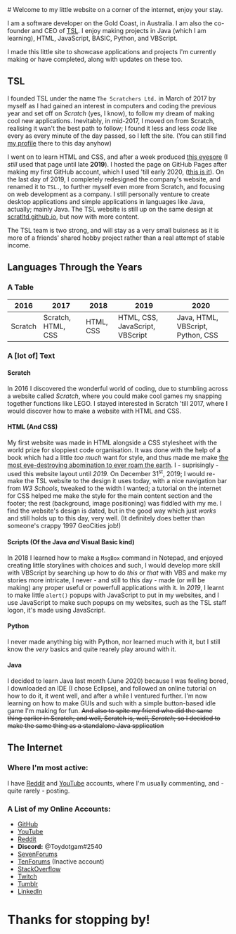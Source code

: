 <link rel="favicon" type="image/ico" href="/favicon.ico?" />
# Welcome to my little website on a corner of the internet, enjoy your stay.

I am a software developer on the Gold Coast, in Australia. I am also the co-founder and CEO of [TSL](https://scratltd.github.io/). I enjoy making projects in Java (which I am learning), HTML, JavaScript, BASIC, Python, and VBScript.

I made this little site to showcase applications and projects I'm currently making or have completed, along with updates on these too.



## TSL
I founded TSL under the name `The Scratchers Ltd.` in March of 2017 by myself as I had gained an interest in computers and coding the previous year and set off on _Scratch_ (yes, I know), to follow my dream of making cool new applications. Inevitably, in mid-2017, I moved on from Scratch, realising it wan't the best path to follow; I found it less and less _code_ like every as every minute of the day passed, so I left the site. (You can still find [my profile](https://scratch.mit.edu/users/Toydotgam/) there to this day anyhow)

I went on to learn HTML and CSS, and after a week produced [this eyesore](https://thescratchersltd.github.io/home.html) (I _still_ used that page until late **2019**). I hosted the page on GitHub Pages after making my first GitHub account, which I used 'till early 2020, ([this is it](https://github.com/Toydotgam/)). On the last day of 2019, I completely redesigned the company's website, and renamed it to `TSL.`, to further myself even more from Scratch, and focusing on web development as a company. I still personally venture to create desktop applications and simple applications in languages like Java, actually; mainly Java. The TSL website is still up on the same design at [scratltd.github.io](https://scratltd.github.io/), but now with more content.

The TSL team is two strong, and will stay as a very small buisness as it is more of a friends' shared hobby project rather than a real attempt of stable income.



## Languages Through the Years
### A Table
2016 | 2017 | 2018 | 2019 | 2020
---- | ---- | ---- | ---- | ----
Scratch | Scratch, HTML, CSS | HTML, CSS | HTML, CSS, JavaScript, VBScript | Java, HTML, VBScript, Python, CSS

### A \[lot of\] Text
#### Scratch
In 2016 I discovered the wonderful world of coding, due to stumbling across a website called _Scratch_, where you could make cool games my snapping together functions like LEGO. I stayed interested in Scratch 'till 2017, where I would discover how to make a website with HTML and CSS.

#### HTML (And CSS)
My first website was made in HTML alongside a CSS stylesheet with the world prize for sloppiest code organisation. It was done with the help of a book which had a little _too much_ want for style, and thus made me make [the most eye-destroying abomination to ever roam the earth](https://thescratchersltd.github.io/home.html). I - suprisingly - used this website layout until _2019_. On December 31<sup>st</sup>, 2019; I would re-make the TSL website to the design it uses today, with a nice navigation bar from _W3 Schools_, tweaked to the width I wanted; a tutorial on the internet for CSS helped me make the style for the main content section and the footer; the rest (background, image positioning) was fiddled with my me. I find the website's design is dated, but in the good way which just _works_ and still holds up to this day, very well. (It definitely does better than someone's crappy 1997 GeoCities job!)

#### Scripts (Of the Java _and_ Visual Basic kind)
In 2018 I learned how to make a `MsgBox` command in Notepad, and enjoyed creating little storylines with choices and such, I would develop more skill with VBScript by searching up how to do _this_ or _that_ with VBS and make my stories more intricate, I never - and still to this day - made (or will be making) any proper useful or powerfull applications with it.
In _2019_, I learnt to make little `alert()` popups with JavaScript to put in my websites, and I use JavaScript to make such popups on my websites, such as the TSL staff logon, it's made using JavaScript.

#### Python
I never made anything big with Python, nor learned much with it, but I still know the _very_ basics and quite rearely play around with it.

#### Java
I decided to learn Java last month (June 2020) because I was feeling bored, I downloaded an IDE (I chose Eclipse), and followed an online tutorial on how to do it, it went well, and after a while I ventured further. I'm now learning on how to make GUIs and such with a simple button-based idle game I'm making for fun. ~~And also to spite my friend who did the same thing earlier in Scratch; and well, Scratch is, well, _Scratch_; so I decided to make the same thing as a standalone Java spplication~~



## The Internet
### Where I'm most active:
I have [Reddit](https://reddit.com/user/Toydotgam/) and [YouTube](https://www.youtube.com/channel/UCgkC2xFIPZCLEadyYZCsbWw) accounts, where I'm usually commenting, and - quite rarely - posting.

### A List of my Online Accounts:
* [GitHub](https://github.com/Toydotgame)
* [YouTube](https://www.youtube.com/channel/UCgkC2xFIPZCLEadyYZCsbWw)
* [Reddit](https://reddit.com/user/Toydotgam)
* **Discord:** \@Toydotgam\#2540
* [SevenForums](https://www.sevenforums.com/members/toydotgam.html)
* [TenForums](https://www.tenforums.com/members/toydotgam.html) (Inactive account)
* [StackOverflow](https://stackoverflow.com/users/13470945/toydotgam)
* [Twitch](https://www.twitch.tv/toydotgam)
* [Tumblr](https://toydotgame.tumblr.com/)
* [LinkedIn](https://www.linkedin.com/in/matthew-jeffrey-66a9a9188/)



# Thanks for stopping by!

